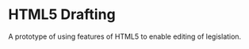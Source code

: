 HTML5 Drafting
==============

A prototype of using features of HTML5 to enable editing of legislation.
